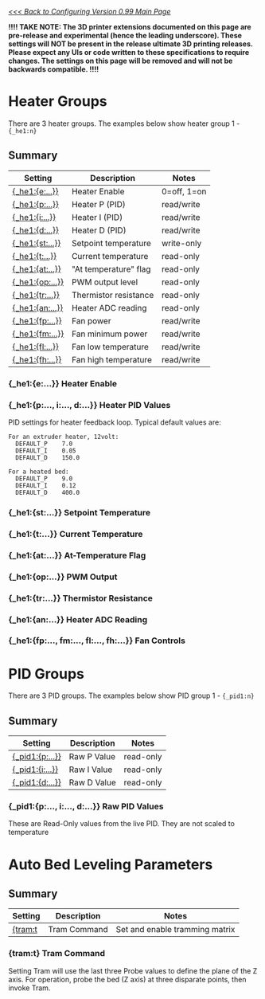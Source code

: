 _[<<< Back to Configuring Version 0.99 Main Page](Configuring-Version-0.99)_

**!!!! TAKE NOTE: The 3D printer extensions documented on this page are pre-release and experimental (hence the leading underscore). These settings will NOT be present in the release ultimate 3D printing releases. Please expect any UIs or code written to these specifications to require changes. The settings on this page will be removed and will not be backwards compatible. !!!!**

# Heater Groups
There are 3 heater groups. The examples below show heater group 1 - `{_he1:n}`

## Summary

Setting | Description | Notes
--------|-------------|-------
[{_he1:{e:...}}](#_he1e-heater-enable) | Heater Enable | 0=off, 1=on
[{_he1:{p:...}}](#_he1p-i-d-heater-pid-values) | Heater P (PID) | read/write
[{_he1:{i:...}}](#_he1p-i-d-heater-pid-values) | Heater I (PID) | read/write
[{_he1:{d:...}}](#_he1p-i-d-heater-pid-values) | Heater D (PID) | read/write
[{_he1:{st:...}}](#_he1st-setpoint-temperature) | Setpoint temperature | write-only
[{_he1:{t:...}}](#_he1t-current-temperature) | Current temperature | read-only
[{_he1:{at:...}}](#_he1at-at-temperature-flag) | "At temperature" flag | read-only
[{_he1:{op:...}}](#_he1op-pwm-output) | PWM output level | read-only
[{_he1:{tr:...}}](#_he1tr-thermistor-resistance) | Thermistor resistance | read-only
[{_he1:{an:...}}](#_he1an-heater-adc-reading) | Heater ADC reading | read-only
[{_he1:{fp:...}}](#_he1fp-fm-fl-fh-fan-controls) | Fan power | read/write
[{_he1:{fm:...}}](#_he1fp-fm-fl-fh-fan-controls) | Fan minimum power | read/write
[{_he1:{fl:...}}](#_he1fp-fm-fl-fh-fan-controls) | Fan low temperature | read/write
[{_he1:{fh:...}}](#_he1fp-fm-fl-fh-fan-controls) | Fan high temperature | read/write

### {_he1:{e:...}} Heater Enable

### {_he1:{p:..., i:..., d:...}} Heater PID Values

PID settings for heater feedback loop. Typical default values are:
```
For an extruder heater, 12volt:
  DEFAULT_P    7.0
  DEFAULT_I    0.05
  DEFAULT_D    150.0

For a heated bed:
  DEFAULT_P    9.0
  DEFAULT_I    0.12
  DEFAULT_D    400.0
```

### {_he1:{st:...}} Setpoint Temperature

### {_he1:{t:...}} Current Temperature

### {_he1:{at:...}} At-Temperature Flag

### {_he1:{op:...}} PWM Output

### {_he1:{tr:...}} Thermistor Resistance

### {_he1:{an:...}} Heater ADC Reading

### {_he1:{fp:..., fm:..., fl:..., fh:...}} Fan Controls

# PID Groups
There are 3 PID groups. The examples below show PID group 1 - `{_pid1:n}`

## Summary

Setting | Description | Notes
--------|-------------|-------
[{_pid1:{p:...}}](#_pid1p-i-d-pid-values) | Raw P Value | read-only
[{_pid1:{i:...}}](#_pid1p-i-d-pid-values) | Raw I Value | read-only
[{_pid1:{d:...}}](#_pid1p-i-d-pid-values) | Raw D Value | read-only

### {_pid1:{p:..., i:..., d:...}} Raw PID Values
These are Read-Only values from the live PID. They are not scaled to temperature

# Auto Bed Leveling Parameters

## Summary

Setting | Description | Notes
--------|-------------|-------
[{tram:t](#tramt-tram-command) | Tram Command | Set and enable tramming matrix

### {tram:t} Tram Command
Setting Tram will use the last three Probe values to define the plane of the Z axis. For operation, probe the bed (Z axis) at three disparate points, then invoke Tram.
